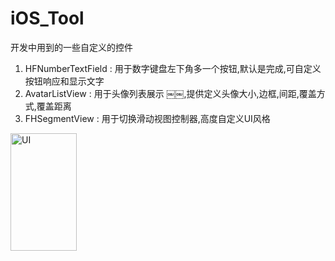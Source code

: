 # iOS_Tool
 开发中用到的一些自定义的控件
 
 1. HFNumberTextField : 用于数字键盘左下角多一个按钮,默认是完成,可自定义按钮响应和显示文字
 2. AvatarListView : 用于头像列表展示 ￼￼,提供定义头像大小,边框,间距,覆盖方式,覆盖距离
3. FHSegmentView : 用于切换滑动视图控制器,高度自定义UI风格

<img src="http://www.code4app.com/data/attachment/forum/201803/19/181849npm1p991wn3asbps.png" width="105.5" height="187.7" alt="UI" />

